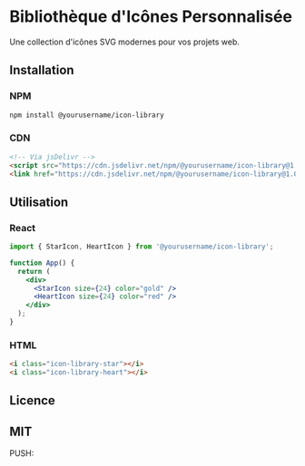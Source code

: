 # Bibliothèque d'Icônes Personnalisée

Une collection d'icônes SVG modernes pour vos projets web.

## Installation

### NPM
```bash
npm install @yourusername/icon-library
```

### CDN
```html
<!-- Via jsDelivr -->
<script src="https://cdn.jsdelivr.net/npm/@yourusername/icon-library@1.0.0/dist/index.umd.js"></script>
<link href="https://cdn.jsdelivr.net/npm/@yourusername/icon-library@1.0.0/dist/style.css" rel="stylesheet">
```

## Utilisation

### React
```jsx
import { StarIcon, HeartIcon } from '@yourusername/icon-library';

function App() {
  return (
    <div>
      <StarIcon size={24} color="gold" />
      <HeartIcon size={24} color="red" />
    </div>
  );
}
```

### HTML
```html
<i class="icon-library-star"></i>
<i class="icon-library-heart"></i>
```

## Licence

MIT
-------
PUSH:
